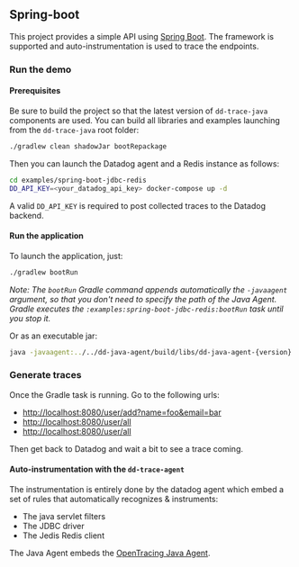 ## Spring-boot 

This project provides a simple API using [Spring Boot][1]. The framework is supported and auto-instrumentation is used
to trace the endpoints.

[1]: https://projects.spring.io/spring-boot/
 
### Run the demo

#### Prerequisites

Be sure to build the project so that the latest version of ``dd-trace-java`` components are used. You can build
all libraries and examples launching from the ``dd-trace-java`` root folder:
```bash
./gradlew clean shadowJar bootRepackage
```

Then you can launch the Datadog agent and a Redis instance as follows:
```bash
cd examples/spring-boot-jdbc-redis
DD_API_KEY=<your_datadog_api_key> docker-compose up -d
```

A valid ``DD_API_KEY`` is required to post collected traces to the Datadog backend.

#### Run the application

To launch the application, just:
```bash
./gradlew bootRun
```

*Note: The ``bootRun`` Gradle command appends automatically the ``-javaagent`` argument, so that you don't need to specify
the path of the Java Agent. Gradle executes the ``:examples:spring-boot-jdbc-redis:bootRun`` task until you
stop it.*

Or as an executable jar:
```bash
java -javaagent:../../dd-java-agent/build/libs/dd-java-agent-{version}.jar -Ddd.service.name=spring-boot-jdbc-redis -jar build/libs/spring-boot-jdbc-redis-demo.jar
```

### Generate traces

Once the Gradle task is running. Go to the following urls:

* [http://localhost:8080/user/add?name=foo&email=bar](http://localhost:8080/user/add?name=foo&email=bar)
* [http://localhost:8080/user/all](http://localhost:8080/user/all)
* [http://localhost:8080/user/all](http://localhost:8080/user/random)

Then get back to Datadog and wait a bit to see a trace coming.

#### Auto-instrumentation with the `dd-trace-agent`

The instrumentation is entirely done by the datadog agent which embed a set of rules that automatically recognizes &
instruments:

- The java servlet filters
- The JDBC driver
- The Jedis Redis client

The Java Agent embeds the [OpenTracing Java Agent](https://github.com/opentracing-contrib/java-agent).
